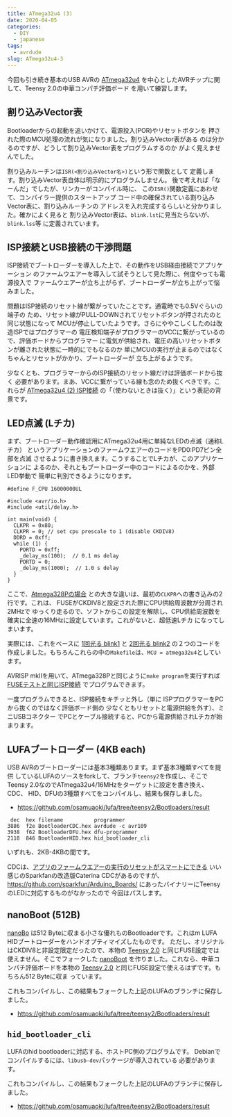 ```yaml
---
title: ATmega32u4 (3)
date: 2020-04-05
categories:
  - DIY
  - japanese
tags:
  - avrdude
slug: ATmega32u4-3
---
```


今回も引き続き基本のUSB AVRの
[ATmega32u4](https://www.microchip.com/wwwproducts/en/ATmega32u4)
を中心としたAVRチップに関して、Teensy 2.0の中華コンパチ評価ボード
を用いて練習します。


## 割り込みVector表

Bootloaderからの起動を追いかけて、電源投入(POR)やリセットボタンを
押された際のMCU処理の流れが気になりました。割り込みVector表がある
のは分かるのですが、どうして割り込みVector表をプログラムするのか
がよく見えませんでした。

割り込みルーチンは`ISR(<割り込みVector名>)`という形で関数として
定義します。割り込みVector表自体は明示的にプログラムしません。
後で考えれば「なーんだ」でしたが、リンカーがコンパイル時に、
この`ISR()`関数定義にあわせて、コンパイラー提供のスタートアップ
コード中の確保されている割り込みVector表に、割り込みルーチンの
アドレスを入れ完成するらしいと分かりました。確かによく見ると
割り込みVector表は、`blink.lst`に見当たらないが、`blink.lss`等
に定義されています。

## ISP接続とUSB接続の干渉問題

ISP接続でブートローダーを導入した上で、その動作をUSB経由接続でアプリケーション
のファームウエアーを導入して試そうとして見た際に、何度やっても電源投入で
ファームウエアーが立ち上がらず、ブートローダーが立ち上がって悩みました。

問題はISP接続のリセット線が繋がっていたことです。通電時でも0.5Vぐらいの端子の
ため、リセット線がPULL-DOWNされてリセットボタンが押されたのと同じ状態になって
MCUが停止していたようです。さらにややこしくしたのは改造ISPではプログラマーの
電圧検知端子がプログラマーのVCCに繋がっているので、評価ボードからプログラマー
に電気が供給され、電圧の高いリセットボタンが離された状態に一時的にでもなるのか
単にMCUの実行が止まるのではなくちゃんとリセットがかかり、ブートローダーが
立ち上がるようです。

少なくとも、プログラマーからのISP接続のリセット線だけは評価ボードから抜く
必要があります。まあ、VCCに繋がっている線も念のため抜くべきです。これらが
[ATmega32u4 (2) ISP接続](/jp/2020/03/29/atmega32u4-2/)
の「（使わないときは抜く）」という表記の背景です。

## LED点滅 (Lチカ)

まず、ブートローダー動作確認用にATmega32u4用に単純なLEDの点滅（通称Lチカ）
というアプリケーションのファームウエアーのコードをPD0:PD7ピン全部を点滅
させるように書き換えます。こうすることでLチカが、このアプリケーションに
よるのか、それともブートローダー中のコードによるのかを、外部LED挙動で
簡単に判別できるようになります。

```
#define F_CPU 16000000UL

#include <avr/io.h>
#include <util/delay.h>

int main(void) {
  CLKPR = 0x80;
  CLKPR = 0; // set cpu prescale to 1 (disable CKDIV8)
  DDRD = 0xff;
  while (1) {
    PORTD = 0xff;
    _delay_ms(100);  // 0.1 ms delay
    PORTD = 0;
    _delay_ms(1000);  // 1.0 s delay
  }
}
```

ここで、[Atmega328Pの場合](/jp/2020/03/03/atmega328p-2/)
との大きな違いは、最初の`CLKPR`への書き込みの2行です。これは、
FUSEがCKDIV8と設定された際にCPU供給周波数が分周され2MHzで
ゆっくり走るので、ソフトからこの設定を解除し、CPU供給周波数を
確実に全速の16MHzに設定しています。これがないと、超低速Lチカ
になってしまいます。

実際には、これをベースに
[1回光る blink1](https://github.com/osamuaoki/osamuaoki-hugo-proj/tree/master/003_m32u4/blink1)
と
[2回光る blink2](https://github.com/osamuaoki/osamuaoki-hugo-proj/tree/master/003_m32u4/blink2)
の２つのコードを作成しました。もちろんこれらの中の`Makefile`は、`MCU = atmega32u4`としています。

AVRISP mkIIを用いて、ATmega328Pと同じように`make program`を実行すれば
[FUSEテストと同じISP接続](/jp/2020/03/29/atmega32u4-2/)
でプログラムできます。

一度プログラムできると、ISP接続をキチッと外し（単に
ISPプログラマーをPCから抜くのではなく評価ボード側の
少なくともリセットと電源供給を外す）、ミニUSBコネクター
でPCとケーブル接続すると、PCから電源供給されLチカが始まります。

## LUFAブートローダー (4KB each)

USB AVRのブートローダーには基本3種類あります。まず基本3種類すべてを提供
しているLUFAのソースをforkして、ブランチ`teensy2`を作成し、そこで
Teensy 2.0なのでATmega32u4/16MHzをターゲットに設定を書き換え、CDC、
HID、DFUの3種類すべてをコンパイルし、結果も保存しました。

* https://github.com/osamuaoki/lufa/tree/teensy2/Bootloaders/result

```
 dec  hex filename          programmer
3886  f2e BootloaderCDC.hex avrdude -c avr109
3938  f62 BootloaderDFU.hex dfu-programmer
2118  846 BootloaderHID.hex hid_bootloader_cli
```
いずれも、2KB-4KBの間です。

CDCは、[アプリのファームウエアーの実行のリセットがスマートにできる](https://cdn.sparkfun.com/datasheets/Dev/Arduino/Boards/32U4Note.pdf)
いい感じのSparkfanの改造版Caterina CDCがあるのですが、
https://github.com/sparkfun/Arduino_Boards/
にあったバイナリーにTeensyのLEDに対応するものがなかったので
今回はパスします。


## nanoBoot (512B)

[nanoBo](https://github.com/volium/nanoBoot)
は512 Byteに収まる小さな優れものBootloaderです。これはm
LUFA HIDブートローダーをハンドオプティマイズしたものです。
ただし、オリジナルはCKDIV8と非設定限定だったので、本物の
[Teensy 2.0](https://www.pjrc.com/store/teensy.html)
と同じFUSE設定では使えません。そこでフォークした
[nanoBoot](https://github.com/osamuaoki/nanoBoot)
を作りました。これなら、中華コンパチ評価ボードを本物の
[Teensy 2.0](https://www.pjrc.com/store/teensy.html)
と同じFUSE設定で使えるはずです。もちろん512 Byteに収ま
っています。


これもコンパイルし、この結果もフォークした上記のLUFAのブランチに保存しました。

* https://github.com/osamuaoki/lufa/tree/teensy2/Bootloaders/result


## `hid_bootloader_cli`

LUFAのhid bootloaderに対応する、ホストPC側のプログラムです。
Debianでコンパイルするには、`libusb-dev`パッケージが導入されている
必要があります。

これもコンパイルし、この結果もフォークした上記のLUFAのブランチに保存しました。

* https://github.com/osamuaoki/lufa/tree/teensy2/Bootloaders/result



<!-- vim: se ai tw=79: -->

